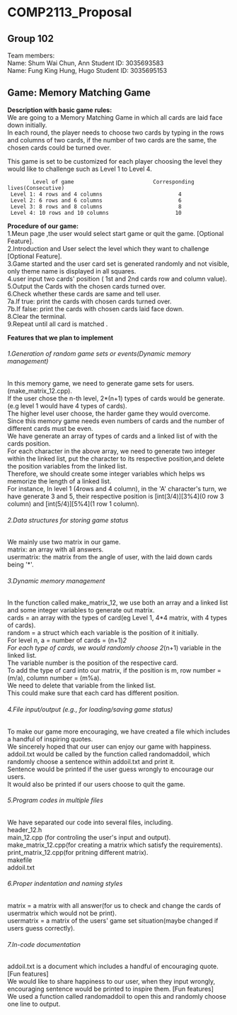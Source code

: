 # COMP2113_Proposal

## Group 102
Team members:  
Name: Shum Wai Chun, Ann  Student ID: 3035693583  
Name: Fung King Hung, Hugo Student ID: 3035695153  

## Game: Memory Matching Game  ##


**Description with basic game rules:**  
We are going to a Memory Matching Game in which all cards are laid face down initially. <br/>
In each round, the player needs to choose two cards by typing in the rows and columns of two cards, if the number of two cards are the same, the chosen cards could be turned over.   

This game is set to be customized for each player choosing the level they would like to challenge such as Level 1 to Level 4.


            Level of game                         Corresponding lives(Consecutive)
     Level 1: 4 rows and 4 columns                        4
     Level 2: 6 rows and 6 columns                        6
     Level 3: 8 rows and 8 columns                        8
     Level 4: 10 rows and 10 columns                     10


**Procedure of our game:**<br/>
1.Meun page ,the user would select start game or quit the game. [Optional Feature].    
2.Introduction and User select the level which they want to challenge  [Optional Feature].   
3.Game started and the user card set is generated randomly and not visible, only theme name is displayed in all squares.   
4.user input two cards' position  ( 1st and 2nd cards row and column value).   
5.Output the Cards with the chosen cards turned over.   
6.Check whether these cards are same and tell user.   
7a.If true: print the cards with chosen cards turned over.   
7b.If false: print the cards with chosen cards laid face down.   
8.Clear the terminal.   
9.Repeat until all card is matched .   


**Features that we plan to implement** <br/>
###### 1.Generation of random game sets or events(Dynamic memory management) ######
In this memory game, we need to generate game sets for users.(make_matrix_12.cpp).   
If the user chose the n-th level, 2*(n+1) types of cards would be generate.(e.g level 1 would have 4 types of cards).       
The higher level user choose, the harder game they would overcome.      
Since this memory game needs even numbers of cards and the number of different cards must be even.       
We have generate an array of types of cards and a linked list of with the cards position.       
For each character in the above array, we need to generate two integer within the linked list, put the character to its respective position,and delete the position variables from the linked list.       
Therefore, we should create some integer variables which helps ws memorize the length of a linked list.       
For instance, In level 1 (4rows and 4 column), in the 'A' character's turn, we have generate 3 and 5, their respective position is [int(3/4)][3%4](0 row 3 column) and [int(5/4)][5%4](1 row 1 column).    

###### 2.Data structures for storing game status ######
We mainly use two matrix in our game.  
matrix: an array with all answers.       
usermatrix: the matrix from the angle of user, with the laid down cards being '*'.    

###### 3.Dynamic memory management ######
In the function called make_matrix_12, we use both an array and a linked list and some integer variables to generate out matrix.     
cards = an array with the types of card(eg Level 1, 4*4 matrix, with 4 types of cards).   
random = a struct which each variable is the position of it initially.     
For level n,  a = number of cards = (n+1)*2          
For each type of cards, we would randomly choose 2*(n+1) variable in the linked list.        
The variable number is the position of the respective card.  
To add the type of card into our matrix, if the position is m, row number = (m/a), column number = (m%a).     
We need to delete that variable from the linked list.     
This could make sure that each card has different position.  

###### 4.File input/output (e.g., for loading/saving game status) ###### 
To make our game more encouraging, we have created a file which includes a handful of inspiring quotes.     
We sincerely hoped that our user can enjoy our game with happiness.      
addoil.txt would be called by the function called randomaddoil, which randomly choose a sentence within addoil.txt and print it.       
Sentence would be printed if the user guess wrongly to encourage our users.      
It would also be printed if our users choose to quit the game.      

###### 5.Program codes in multiple files ###### 
We have separated our code into several files, including.   
header_12.h   
main_12.cpp (for controling the user's input and output).   
make_matrix_12.cpp(for creating a matrix which satisfy the requirements).   
print_matrix_12.cpp(for pritning different matrix).   
makefile    
addoil.txt    

###### 6.Proper indentation and naming styles ######   
matrix = a matrix with all answer(for us to check and change the cards of usermatrix which would not be print).   
usermatrix = a matrix of the users' game set situation(maybe changed if users guess correctly).   

###### 7.In-code documentation ###### 
addoil.txt is a document which includes a handful of encouraging quote.   [Fun features]  
We would like to share happiness to our user, when they input wrongly, encouraging sentence would be printed to inspire them.    [Fun features]   
We used a function called randomaddoil to open this and randomly choose one line to output.      
